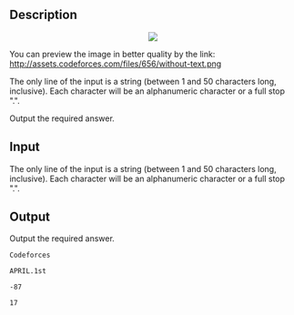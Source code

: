 ## Description

<div><center> <img class="tex-graphics" src="file://YesNksTW.png" style="max-width: 100.0%;max-height: 100.0%;"> </center><p>You can preview the image in better quality by the link: <a href="//assets.codeforces.com/files/656/without-text.png">http://assets.codeforces.com/files/656/without-text.png</a></p></div><div class="input-specification"><p>The only line of the input is a string (between 1 and 50 characters long, inclusive). Each character will be an alphanumeric character or a full stop ".".</p></div><div class="output-specification"><p>Output the required answer.</p></div>

## Input

<p>The only line of the input is a string (between 1 and 50 characters long, inclusive). Each character will be an alphanumeric character or a full stop ".".</p>

## Output

<p>Output the required answer.</p>





```input1
Codeforces

```




```input2
APRIL.1st

```




```output1
-87

```




```output2
17

```


